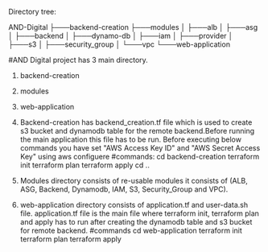 Directory tree:

AND-Digital
    ├───backend-creation
    ├───modules
    │   ├───alb
    │   ├───asg
    │   ├───backend
    │   ├───dynamo-db
    │   ├───iam
    │   ├───provider
    │   ├───s3
    │   ├───security_group
    │   └───vpc
    └───web-application
    


 #AND Digital project has 3 main directory.
 
 1. backend-creation
 2. modules
 3. web-application
 
 
 1. Backend-creation has backend_creation.tf file which is used to create s3 bucket and dynamodb table
    for the remote backend.Before running the main application this file has to be run.
    Before executing below commands you have set "AWS Access Key ID" and "AWS Secret Access Key" using aws configuere
    #commands:
    cd  backend-creation
    terraform init
    terraform plan
    terraform apply
    cd ..
    
 2. Modules directory consists of re-usable modules it consists of (ALB, ASG, Backend, Dynamodb, IAM, S3, 
    Security_Group and VPC).
    
 3. web-application directory consists of application.tf and user-data.sh file. 
    application.tf file is the main file where terraform init, terraform plan and apply has to run after creating
    the dynamodb table and s3 bucket for remote backend.
    #commands
    cd web-application
    terraform init
    terraform plan
    terraform apply
    
   
    
    
    